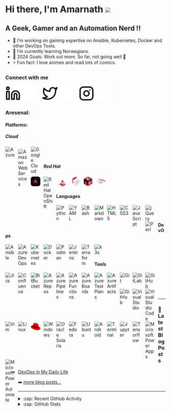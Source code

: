 # Hi there, I'm Amarnath <img src="https://media.giphy.com/media/hvRJCLFzcasrR4ia7z/giphy.gif" width="25px">

## A Geek, Gamer and an Automation Nerd !!

- 🔭 I’m working on gaining expertise on Ansible, Kubernetes, Docker and other DevOps Tools.
- 🌱 I’m currently learning Norwegians.
- 🥅 2024 Goals: Work out more. So far, not going well 🤣
- ⚡ Fun fact: I love animes and read lots of comics.


### Connect with me

[![linkedin](./img/linkedin-light.svg)](https://linkedin.com/in/amarnathjamale#gh-light-mode-only)
[![linkedin](./img/linkedin-dark.svg)](https://linkedin.com/in/amarnathjamale#gh-dark-mode-only)
&nbsp;&nbsp;
[![twitter](./img/twitter-light.svg)](https://twitter.com/amarnath_jamale#gh-light-mode-only)
[![twitter](./img/twitter-dark.svg)](https://twitter.com/amarnath_jamale#gh-dark-mode-only)
&nbsp;&nbsp;
[![instagram](./img/instagram-light.svg)](https://instagram.com/amarnathjamale#gh-light-mode-only)
[![instagram](./img/instagram-dark.svg)](https://instagram.com/amarnathjamale#gh-dark-mode-only)

### Aresenal:

#### Platforms:
##### Cloud

<img align="left" title="Azure" alt="Azure" width="30px" src="https://cdn.jsdelivr.net/gh/devicons/devicon/icons/azure/azure-original.svg" style="padding-right:10px;" />
<img align="left" title="Amazon Web Services" alt="Amazon Web Services" width="30px" src="https://cdn.jsdelivr.net/gh/amarnathjamale/starter-workflows/icons/aws.svg" style="padding-right:10px; margin-top:7px" />
<img align="left" title="Google Cloud" alt="Google Cloud" width="30px" src="https://cdn.jsdelivr.net/gh/devicons/devicon/icons/googlecloud/googlecloud-original.svg" style="padding-right:10px;" />



<br />
<br />

##### Red Hat


<img align="left" title="Red Hat Ansible Automation Platform" alt="Red Hat Ansible Automation Platform" width="30px" src="./img/Red-Hat-AAP.ico" style="padding-right:10px;" />
<img align="left" title="Red Hat OpenShift" alt="Red Hat OpenShift" width="30px" src="https://cdn.jsdelivr.net/gh/amarnathjamale/starter-workflows/icons/openshift.svg" style="padding-right:10px;" />
<img align="left" title="Red Hat Enterprise Linux" alt="Red Hat Enterprise Linux" width="40px" src="./img/Red-Hat-Linux.png" style="padding-right:10px; margin-top:3px" />
<img align="left" title="Red Hat Satellite" alt="Red Hat Satellite" width="25px" src="./img/Red-Hat-Satellite.png" style="padding-right:10px;" />
<img align="left" title="Red Hat Identity Management" alt="Red Hat Identity Management" width="30px" src="./img/Red-Hat-IDM.png" style="padding-right:10px;" />
<img align="left" title="Red Hat Insights" alt="Red Hat Insights" width="30px" src="./img/Red-Hat-Insights.png" style="padding-right:10px;margin-top:3px" />

<br />
<br />

#### Languages

<img align="left" title="Python" alt="Python" width="30px" src="https://cdn.jsdelivr.net/gh/devicons/devicon/icons/python/python-original.svg" style="padding-right:10px;" />
<img align="left" title="YAML" alt="YAML" width="30px" src="https://upload.wikimedia.org/wikipedia/commons/6/63/YAML_logo_in_SVG_format.svg" style="padding-right:10px;" />
<img align="left" title="Bash" alt="Bash" width="30px" src="https://cdn.jsdelivr.net/gh/devicons/devicon/icons/bash/bash-original.svg" style="padding-right:10px;" />
<img align="left" title="Markdown" alt="Markdown" width="30px" src="https://cdn.jsdelivr.net/gh/devicons/devicon/icons/markdown/markdown-original.svg" style="padding-right:10px;" />
<img align="left" title="HTML5" alt="HTML5" width="30px" src="https://cdn.jsdelivr.net/gh/devicons/devicon/icons/html5/html5-original.svg" style="padding-right:10px;" />
<img align="left" title="CSS3" alt="CSS3" width="30px" src="https://cdn.jsdelivr.net/gh/devicons/devicon/icons/css3/css3-original.svg" style="padding-right:10px;" />
<img align="left" title="JavaScript" alt="JavaScript" width="30px" src="https://cdn.jsdelivr.net/gh/devicons/devicon/icons/javascript/javascript-original.svg" style="padding-right:10px;" />
<img align="left" title="jQuery" alt="jQuery" width="30px" src="https://cdn.jsdelivr.net/gh/devicons/devicon/icons/jquery/jquery-original.svg" style="padding-right:10px;" />
<img align="left" title="Perl" alt="Perl" width="30px" src="https://cdn.jsdelivr.net/gh/devicons/devicon/icons/perl/perl-original.svg" style="padding-right:10px;" />


<br />
<br />

#### DevOps

<img align="left" title="Ansible" alt="Ansible" width="30px" src="https://cdn.jsdelivr.net/gh/devicons/devicon/icons/ansible/ansible-original.svg" style="padding-right:10px;" />
<img align="left" title="Azure DevOps" alt="Azure DevOps" width="30px" src="https://cdn.jsdelivr.net/gh/benc-uk/icon-collection/azure-icons/Azure-DevOps.svg" style="padding-right:10px;" />
<img align="left" title="Kubernetes" alt="Kubernetes" width="30px" src="https://cdn.jsdelivr.net/gh/devicons/devicon/icons/kubernetes/kubernetes-plain.svg" style="padding-right:10px;" />
<img align="left" title="Docker" alt="Docker" width="30px" src="https://cdn.jsdelivr.net/gh/devicons/devicon/icons/docker/docker-original.svg" style="padding-right:10px;" />
<img align="left" title="Podman" alt="Podman" width="30px" src="https://cdn.jsdelivr.net/gh/devicons/devicon/icons/podman/podman-original.svg" style="padding-right:10px;" />
<img align="left" title="Jenkins" alt="Jenkins" width="30px" src="https://cdn.jsdelivr.net/gh/devicons/devicon/icons/jenkins/jenkins-original.svg" style="padding-right:10px;" />
<img align="left" title="Terraform" alt="Terraform" width="30px" src="https://cdn.jsdelivr.net/gh/devicons/devicon/icons/terraform/terraform-original.svg" style="padding-right:10px;" />
<img align="left" title="k3s" alt="k3s" width="30px" src="https://cdn.jsdelivr.net/gh/devicons/devicon/icons/k3s/k3s-original.svg" style="padding-right:10px;" />


<br />
<br />

#### Tools

<img align="left" title="Jira" alt="Jira" width="30px" src="https://cdn.jsdelivr.net/gh/devicons/devicon/icons/jira/jira-original.svg" style="padding-right:10px;" />
<img align="left" title="Confluence" alt="Confluence" width="30px" src="https://cdn.jsdelivr.net/gh/devicons/devicon/icons/confluence/confluence-original.svg" style="padding-right:10px;" />
<img align="left" title="BitBucket" alt="BitBucket" width="30px" src="https://cdn.jsdelivr.net/gh/devicons/devicon/icons/bitbucket/bitbucket-original.svg" style="padding-right:10px;" />

<img align="left" title="Azure Repos" alt="Azure Repos" width="30px" src="./img/repos.ico" style="padding-right:10px;" />
<img align="left" title="Azure Pipelines" alt="Azure Pipelines" width="30px" src="./img/pipelines.ico" style="padding-right:10px;" />
<img align="left" title="Azure Functions" alt="Azure Functions" width="30px" src="./img/function.ico" style="padding-right:10px;" />
<img align="left" title="Azure Boards" alt="Azure Boards" width="30px" src="./img/boards.ico" style="padding-right:10px;" />
<img align="left" title="Azure TestPlans" alt="Azure TestPlans" width="30px" src="./img/testplans.ico" style="padding-right:10px;" />
<img align="left" title="Azure Artifacts" alt="Azure Artifacts" width="30px" src="./img/artifacts.ico" style="padding-right:10px;" />
 
<img align="left" title="Git" alt="Git" width="30px" src="https://cdn.jsdelivr.net/gh/devicons/devicon/icons/git/git-original.svg" style="padding-right:10px;" />
<img align="left" title="GitLab" alt="GitLab" width="30px" src="https://cdn.jsdelivr.net/gh/devicons/devicon/icons/gitlab/gitlab-original.svg" style="padding-right:10px;" />
<img align="left" title="GitHub" alt="GitHub" width="30px" src="https://user-images.githubusercontent.com/3369400/139447912-e0f43f33-6d9f-45f8-be46-2df5bbc91289.png#gh-light-mode-only" style="padding-right:10px;" />
<img align="left" title="GitHub" alt="GitHub" width="30px" src="https://user-images.githubusercontent.com/3369400/139448065-39a229ba-4b06-434b-bc67-616e2ed80c8f.png#gh-dark-mode-only" style="padding-right:10px;" />

<img align="left" title="Visual Studio" alt="Visual Studio" width="30px" src="https://cdn.jsdelivr.net/gh/devicons/devicon/icons/visualstudio/visualstudio-plain.svg" style="padding-right:10px;" />
<img align="left" title="Visual Studio Code" alt="Visual Studio Code" width="30px" src="https://cdn.jsdelivr.net/gh/devicons/devicon/icons/vscode/vscode-original.svg" style="padding-right:10px;" />
<img align="left" title="Vim" alt="Vim" width="30px" src="https://cdn.jsdelivr.net/gh/devicons/devicon/icons/vim/vim-original.svg" style="padding-right:10px;" />

<img align="left" title="Linux" alt="Linux" width="30px" src="https://cdn.jsdelivr.net/gh/devicons/devicon/icons/linux/linux-original.svg" style="padding-right:10px;" />
<img align="left" title="Red Hat" alt="Red Hat" width="30px" src="./img/Red-Hat.svg" style="padding-right:10px; margin-top:5px" />
<img align="left" title="Windows" alt="Windows" width="30px" src="./img/windows.ico" style="padding-right:10px;" />
<img align="left" title="Oracle Solaris" alt="Oracle Solaris" width="30px" src="https://cdn.jsdelivr.net/gh/devicons/devicon/icons/oracle/oracle-original.svg" style="padding-right:10px;" />
<img align="left" title="Fedora" alt="Fedora" width="30px" src="https://cdn.jsdelivr.net/gh/devicons/devicon/icons/fedora/fedora-original.svg" style="padding-right:10px;" />
<img align="left" title="Ubuntu" alt="Ubuntu" width="30px" src="https://cdn.jsdelivr.net/gh/devicons/devicon/icons/ubuntu/ubuntu-plain.svg" style="padding-right:10px;" />
<img align="left" title="Android" alt="Android" width="30px" src="https://cdn.jsdelivr.net/gh/devicons/devicon/icons/android/android-original.svg" style="padding-right:10px;" />
<img align="left" title="Terminal" alt="Terminal" width="30px" src="./img/terminal.ico" style="padding-right:10px;" />
<img align="left" title="Jupyter" alt="Jupyter" width="30px" src="https://cdn.jsdelivr.net/gh/devicons/devicon/icons/jupyter/jupyter-original.svg" style="padding-right:10px;" />
<img align="left" title="Tensorflow" alt="Tensorflow" width="30px" src="https://cdn.jsdelivr.net/gh/devicons/devicon/icons/tensorflow/tensorflow-original.svg" style="padding-right:10px;" />
<img align="left" title="Microsoft Power Apps" alt="Microsoft Power Apps" width="30px" src="./img/powerapps.ico" style="padding-right:10px;" />
<img align="left" title="Microsoft Power Automate" alt="Microsoft Power Automate" width="30px" src="./img/automate.ico" style="padding-right:10px;" />


<br />
<br />
<br />
<br />


---

### 📕 Latest Blog Posts

<!-- BLOG-POST-LIST:START -->
- [DevOps in My Daily Life](https://medium.com/@amarnathjamale/devops-in-my-daily-life-eb6c8e47e80d?source=rss-6803cab610d1------2)
<!-- BLOG-POST-LIST:END -->

➡️ [more blog posts...](https://medium.com/@amarnathjamale)

---

<details>
  <summary>:zap: Recent GitHub Activity</summary>

<!--RECENT_ACTIVITY:start-->
<!--RECENT_ACTIVITY:end-->

<!--RECENT_ACTIVITY:last_update-->
Last Updated: Friday, September 5th, 2025, 7:35:33 AM
<!--RECENT_ACTIVITY:last_update_end-->

</details>

<details>
  <summary>:zap: GitHub Stats</summary>
 <a href="https://github.com/amarnathjamale#gh-dark-mode-only">
  <img src="https://github-readme-stats.vercel.app/api?username=amarnathjamale&count_private=true&show_icons=true&theme=codeSTACKr#gh-dark-mode-only" alt="My GitHub Stats" />
 </a>
 <a href="https://github.com/amarnathjamale#gh-light-mode-only">
  <img src="https://github-readme-stats.vercel.app/api?username=amarnathjamale&count_private=true&show_icons=true&theme=flag-india#gh-light-mode-only" alt="My GitHub Stats" />
 </a>
</details>

[twitter]: https://twitter.com/amarnathjamale
[instagram]: https://instagram.com/amarnathjamale
[linkedin]: https://linkedin.com/in/amarnathjamale

